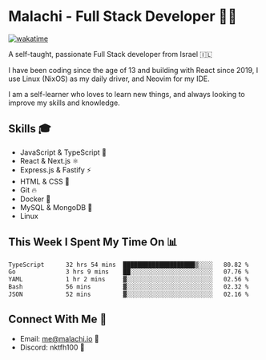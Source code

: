 # Malachi - Full Stack Developer 🚀🔥
[![wakatime](https://wakatime.com/badge/user/112ec769-e669-4b78-a46f-cf4343930741.svg)](https://wakatime.com/@112ec769-e669-4b78-a46f-cf4343930741)

A self-taught, passionate Full Stack developer from Israel 🇮🇱

I have been coding since the age of 13 and building with React since 2019, I use Linux (NixOS) as my daily driver, and Neovim for my IDE.

I am a self-learner who loves to learn new things, and always looking to improve my skills and knowledge.

## Skills 🎓
- JavaScript & TypeScript 💎
- React & Next.js ⚛️
- Express.js & Fastify ⚡️
- HTML & CSS 🎨
- Git 🔥
- Docker 🐳
- MySQL & MongoDB 💾
- Linux

## This Week I Spent My Time On 📊
<!--START_SECTION:waka-->

```txt
TypeScript      32 hrs 54 mins  ████████████████████▒░░░░   80.82 %
Go              3 hrs 9 mins    ██░░░░░░░░░░░░░░░░░░░░░░░   07.76 %
YAML            1 hr 2 mins     ▓░░░░░░░░░░░░░░░░░░░░░░░░   02.56 %
Bash            56 mins         ▓░░░░░░░░░░░░░░░░░░░░░░░░   02.32 %
JSON            52 mins         ▓░░░░░░░░░░░░░░░░░░░░░░░░   02.16 %
```

<!--END_SECTION:waka-->


## Connect With Me 📱
- Email: me@malachi.io 📧
- Discord: nktfh100 👾

